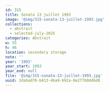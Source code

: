 ```yaml
---
id: 315
title: Sonata 13 juillet 1993
image: '@img/315-sonata-13-juillet-1993.jpg'
collections:
  - abstrait
  - selected-july-2025
categories: Abstrait
w: 55
h: 46
location: secondary storage
note: ''
year: '1993'
year_start: 1993
year_end: null
file: '@img/315-sonata-13-juillet-1993.jpg'
uuid: 2dabad70-b413-4ba9-b92a-8e2f7b0ddbd8
---
```


